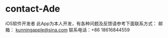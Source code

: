 # contact-Ade

iOS软件开发者 此App为本人开发，有各种问题及反馈请参考下面联系方式： 邮箱： kunningapple@sina.com 联系电话：+86 18616844559
